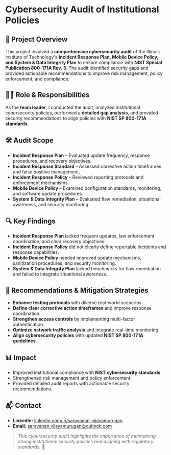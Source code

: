 # Cybersecurity Audit of Institutional Policies

## 📌 Project Overview
This project involved a **comprehensive cybersecurity audit** of the Illinois Institute of Technology's **Incident Response Plan, Mobile Device Policy, and System & Data Integrity Plan** to ensure compliance with **NIST Special Publication 800-171A Rev. 3**. The audit identified security gaps and provided actionable recommendations to improve risk management, policy enforcement, and compliance.

## 👨‍💻 Role & Responsibilities
As the **team leader**, I conducted the audit, analyzed institutional cybersecurity policies, performed a **detailed gap analysis**, and provided security recommendations to align policies with **NIST SP 800-171A standards**.

## 🛠 Audit Scope
- **Incident Response Plan** – Evaluated update frequency, response procedures, and recovery objectives.
- **Incident Response Standard** – Assessed corrective action timeframes and false positive management.
- **Incident Response Policy** – Reviewed reporting protocols and enforcement mechanisms.
- **Mobile Device Policy** – Examined configuration standards, monitoring, and software update procedures.
- **System & Data Integrity Plan** – Evaluated flaw remediation, situational awareness, and security monitoring.

## 🔍 Key Findings
- **Incident Response Plan** lacked frequent updates, law enforcement coordination, and clear recovery objectives.
- **Incident Response Policy** did not clearly define reportable incidents and response capabilities.
- **Mobile Device Policy** needed improved update mechanisms, sanitization procedures, and security monitoring.
- **System & Data Integrity Plan** lacked benchmarks for flaw remediation and failed to integrate situational awareness.

## 🔐 Recommendations & Mitigation Strategies
- **Enhance testing protocols** with diverse real-world scenarios.
- **Define clear corrective action timeframes** and improve response coordination.
- **Strengthen access controls** by implementing multi-factor authentication.
- **Optimize network traffic analysis** and integrate real-time monitoring.
- **Align cybersecurity policies** with updated **NIST SP 800-171A guidelines**.

## 📊 Impact
- Improved institutional compliance with **NIST cybersecurity standards**.
- Strengthened risk management and policy enforcement.
- Provided detailed audit reports with actionable security recommendations.

## 📬 Contact
- **LinkedIn:** [linkedin.com/in/saravanan-vijayamurugan](https://linkedin.com/in/saravanan-vijayamurugan)
- **Email:** saravanan.vijayamurugan@outlook.com

> *This cybersecurity audit highlights the importance of maintaining strong institutional security policies and aligning with regulatory standards.* 🚀
